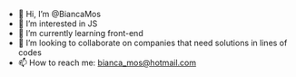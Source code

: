 - 👋 Hi, I’m @BiancaMos
- 👀 I’m interested in JS
- 🌱 I’m currently learning front-end
- 🔭 I’m looking to collaborate on companies that need solutions in lines of codes
- 📫 How to reach me: bianca_mos@hotmail.com

<!---
BiancaMos/BiancaMos is a ✨ special ✨ repository because its `README.md` (this file) appears on your GitHub profile.
You can click the Preview link to take a look at your changes.
--->
